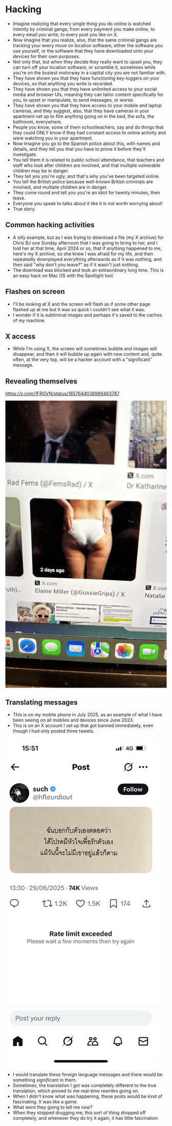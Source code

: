 # Hacking

- Imagine realizing that every single thing you do online is watched intently by criminal gangs; from every payment you make online, to every email you write, to every post you like on X.
- Now imagine that you realize, also, that the same criminal gangs are tracking your every move on location software; either the software you use yourself, or the software that they have downloaded onto your devices for their own purposes.
- Not only that, but when they decide they really want to upset you, they can turn off your location software, or scramble it, sometimes while you're on the busiest motorway in a capital city you are not familiar with.
- They have shown you that they have functioning key-loggers on your devices, so that anything you write is recorded.
- They have shown you that they have unlimited access to your social media and browser UIs, meaning they can tailor content specifically for you, to upset or manipulate, to send messages, or worse.
- They have shown you that they have access to your mobile and laptop cameras, and they suggest, also, that they have cameras in your apartment set up to film anything going on in the bed, the sofa, the bathroom, everywhere.
- People you know, some of them schoolteachers, say and do things that they could ONLY know if they had constant access to online activity and were watching you in your apartment.
- Now imagine you go to the Spanish police about this, with names and details, and they tell you that you have to prove it before they'll investigate.
- You tell them it is related to public school attendance, that teachers and staff who look after children are involved, and that multiple vulnerable children may be in danger.
- They tell you you're ugly, and that's why you've been targeted online.
- You tell the British police because well-known British criminals are involved, and multiple children are in danger.
- They come round and tell you you're an idiot for twenty minutes, then leave.
- Everyone you speak to talks about it like it is not worth worrying about!
- True story.

## Common hacking activities

- A silly example, but as I was trying to download a file (my X archive) for Chris BJ one Sunday afternoon that I was going to bring to her, and I told her at that time, April 2024 or so, that if anything happened to me, here's my X archive, so she knew I was afraid for my life, and then repeatedly downplayed everything afterwards as if it was nothing, and then said "why don't you leave?" as if it wasn't just nothing.
- The download was blocked and took an extraordinary long time. This is an easy hack on Mac OS with the Spotlight tool.

## Flashes on screen

- I'll be looking at X and the screen will flash as if some other page flashed up at me but it was so quick I couldn't see what it was.
- I wonder if it is subliminal images and perhaps it's saved to the caches of my machine.

## X access

- While I'm using X, the screen will sometimes bubble and images will disappear, and then it will bubble up again with new content and, quite often, at the very top, will be a hacker account with a "significant" message.

## Revealing themselves

https://x.com/1FRGVN/status/1857644038989463787

![Me in my pants](../content/images/me-in-my-pants.JPG)

## Translating messages

- This is on my mobile phone in July 2025, as an example of what I have been seeing on all mobiles and devices since June 2023.
- This is on an X account I set up that got banned immediately, even though I had only posted three tweets.

![The sort of thing](../content/images/hacking/the-sort-of-thing.png)

- I would translate these foreign language messages and there would be something *significant* in them.
- Sometimes, the translation I got was completely different to the true translation, which proved to me real-time rewrites going on.
- When I didn't know what was happening, these posts would be kind of fascinating. It was like a game. 
- What were they going to tell me now?
- When they stopped drugging me, this sort of thing dropped off completely, and whenever they do try it again, it has little fascination.

